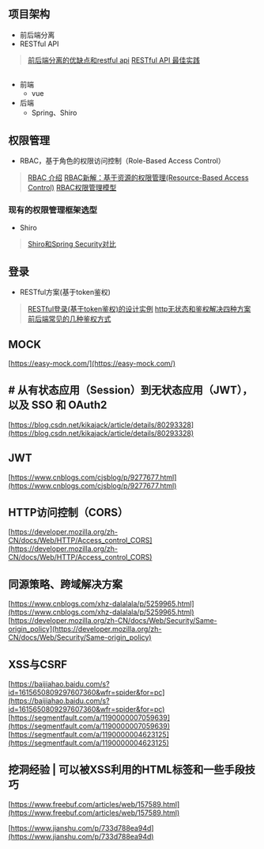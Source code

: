 ## 项目架构
- 前后端分离
- RESTful API

> [前后端分离的优缺点和restful api](https://www.jianshu.com/p/a889b13bc9bf)
> [RESTful API 最佳实践](http://www.ruanyifeng.com/blog/2018/10/restful-api-best-practices.html)
## 
- 前端
	-  vue
- 后端
	- Spring、Shiro
## 权限管理
- RBAC，基于角色的权限访问控制（Role-Based Access Control）
> [RBAC 介绍](https://www.sojson.com/blog/141.html)
> [RBAC新解：基于资源的权限管理(Resource-Based Access Control)](https://globeeip.iteye.com/blog/1236167)
> [RBAC权限管理模型](https://www.xiaoman.cn/detail/150)
### 现有的权限管理框架选型
-  Shiro
> [Shiro和Spring Security对比](https://blog.csdn.net/liyuejin/article/details/77838868)
## 登录
- RESTful方案(基于token鉴权)
> [RESTful登录(基于token鉴权)的设计实例](https://blog.csdn.net/pony_maggie/article/details/69401500)
> [http无状态和鉴权解决四种方案](https://blog.csdn.net/linuxprobe18/article/details/82415035)
> [前后端常见的几种鉴权方式](https://blog.csdn.net/wang839305939/article/details/78713124)

## MOCK
[https://easy-mock.com/](https://easy-mock.com/)

## # 从有状态应用（Session）到无状态应用（JWT），以及 SSO 和 OAuth2
[https://blog.csdn.net/kikajack/article/details/80293328](https://blog.csdn.net/kikajack/article/details/80293328)
## JWT
[https://www.cnblogs.com/cjsblog/p/9277677.html](https://www.cnblogs.com/cjsblog/p/9277677.html)
## HTTP访问控制（CORS）
[https://developer.mozilla.org/zh-CN/docs/Web/HTTP/Access_control_CORS](https://developer.mozilla.org/zh-CN/docs/Web/HTTP/Access_control_CORS)
## 同源策略、跨域解决方案
[https://www.cnblogs.com/xhz-dalalala/p/5259965.html](https://www.cnblogs.com/xhz-dalalala/p/5259965.html)
[https://developer.mozilla.org/zh-CN/docs/Web/Security/Same-origin_policy](https://developer.mozilla.org/zh-CN/docs/Web/Security/Same-origin_policy)
## XSS与CSRF
[https://baijiahao.baidu.com/s?id=1615650809297607360&wfr=spider&for=pc](https://baijiahao.baidu.com/s?id=1615650809297607360&wfr=spider&for=pc)
[https://segmentfault.com/a/1190000007059639](https://segmentfault.com/a/1190000007059639)
[https://segmentfault.com/a/1190000004623125](https://segmentfault.com/a/1190000004623125)
## 挖洞经验 | 可以被XSS利用的HTML标签和一些手段技巧
[https://www.freebuf.com/articles/web/157589.html](https://www.freebuf.com/articles/web/157589.html)

[https://www.jianshu.com/p/733d788ea94d](https://www.jianshu.com/p/733d788ea94d)
<!--stackedit_data:
eyJoaXN0b3J5IjpbLTQwOTkwNTY1MywxNTYxMzYwMTgsLTEwMT
k5NTk3NDAsMTU1ODczNDk5MSwtMTYzMzUxNjY1NywyMjc1NzM4
LC0xNDA2MjIwMjEsMTA0MjA2NzI2LDYyNzAwNDQyMCwyMTM1Nj
MwNTYzLC0xMDUzMTAxMjc4LC04OTI2MjQ3MzksMTkzMTcwMTcx
OCwxNjgwMjEwNjEyLC0xNDI3Njg1OTk4LC0yMDYyMzM1NjEsNz
Y1ODUyNDk0LC0xMjg5MjY1ODQ2LDEwNjg0MDAxNzFdfQ==
-->